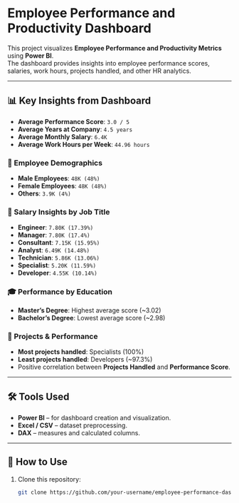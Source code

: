 # Employee Performance and Productivity Dashboard

This project visualizes **Employee Performance and Productivity Metrics** using **Power BI**.  
The dashboard provides insights into employee performance scores, salaries, work hours, projects handled, and other HR analytics.

---

## 📊 Key Insights from Dashboard

- **Average Performance Score**: `3.0 / 5`
- **Average Years at Company**: `4.5 years`
- **Average Monthly Salary**: `6.4K`
- **Average Work Hours per Week**: `44.96 hours`

### 👥 Employee Demographics
- **Male Employees**: `48K (48%)`
- **Female Employees**: `48K (48%)`
- **Others**: `3.9K (4%)`

### 💼 Salary Insights by Job Title
- **Engineer**: `7.80K (17.39%)`
- **Manager**: `7.80K (17.4%)`
- **Consultant**: `7.15K (15.95%)`
- **Analyst**: `6.49K (14.48%)`
- **Technician**: `5.86K (13.06%)`
- **Specialist**: `5.20K (11.59%)`
- **Developer**: `4.55K (10.14%)`

### 🎓 Performance by Education
- **Master’s Degree**: Highest average score (~3.02)
- **Bachelor’s Degree**: Lowest average score (~2.98)

### 📂 Projects & Performance
- **Most projects handled**: Specialists (100%)
- **Least projects handled**: Developers (~97.3%)
- Positive correlation between **Projects Handled** and **Performance Score**.

---

## 🛠️ Tools Used
- **Power BI** – for dashboard creation and visualization.
- **Excel / CSV** – dataset preprocessing.
- **DAX** – measures and calculated columns.

---

## 🚀 How to Use
1. Clone this repository:
   ```bash
   git clone https://github.com/your-username/employee-performance-dashboard.git
